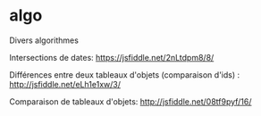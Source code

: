 # algo
Divers algorithmes

Intersections de dates: https://jsfiddle.net/2nLtdpm8/8/

Différences entre deux tableaux d'objets (comparaison d'ids) : http://jsfiddle.net/eLh1e1xw/3/

Comparaison de tableaux d'objets: http://jsfiddle.net/08tf9pyf/16/

